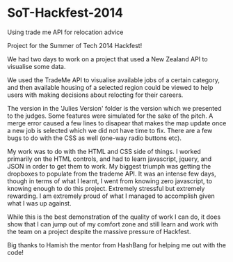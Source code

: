SoT-Hackfest-2014
=================

Using trade me API for relocation advice

Project for the Summer of Tech 2014 Hackfest!

We had two days to work on a project that used a New Zealand API to visualise some data.

We used the TradeMe API to visualise available jobs of a certain category, and then available housing of a selected region could be viewed to help users with making decisions about relocting for their careers.

The version in the 'Julies Version' folder is the version which we presented to the judges. Some features were simulated for the sake of the pitch.
A merge error caused a few lines to disapear that makes the map update once a new job is selected which we did not have time to fix. There are a few bugs to do with the CSS as well (one-way radio buttons etc).

My work was to do with the HTML and CSS side of things. I worked primarily on the HTML controls, and had to learn javascript, jquery, and JSON in order to get them to work. My biggest triumph was getting the dropboxes to populate from the trademe API. It was an intense few days, though in terms of what I learnt, I went from knowing zero javascript, to knowing enough to do this project. Extremely stressful but extremely rewarding. I am extremely proud of what I managed to accomplish given what I was up against.

While this is the best demonstration of the quality of work I can do, it does show that I can jump out of my comfort zone and still learn and work with the team on a project despite the massive pressure of Hackfest.

Big thanks to Hamish the mentor from HashBang for helping me out with the code!
